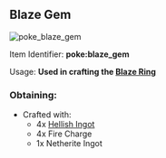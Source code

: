 ## Blaze Gem
![poke_blaze_gem](https://github.com/ItsMePok/PFE/assets/136857747/ee393571-169f-41f2-b163-5eb8740d1c08)

Item Identifier: **poke:blaze_gem**

Usage: **Used in crafting the [Blaze Ring](https://github.com/ItsMePok/PFE/wiki/Blaze-Ring)**

### Obtaining:
* Crafted with:
    * 4x [Hellish Ingot](https://pfewiki.gitbook.io/home/items/ingots/hellish-ingot)
    * 4x Fire Charge
    * 1x Netherite Ingot